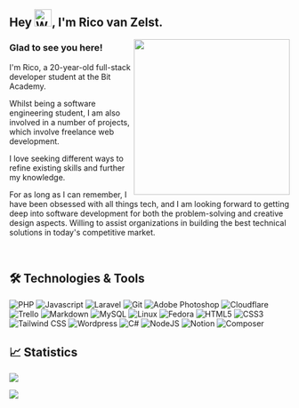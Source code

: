 
## Hey <img src="https://raw.githubusercontent.com/Tarikul-Islam-Anik/Animated-Fluent-Emojis/master/Emojis/Hand%20gestures/Waving%20Hand.png" alt="Waving Hand" width="31" height="31" />, I'm Rico van Zelst.
  


<img align="right" width="280" src="https://user-images.githubusercontent.com/74038190/212748830-4c709398-a386-4761-84d7-9e10b98fbe6e.gif"/>

### Glad to see you here!  

I'm Rico, a 20-year-old full-stack developer student at the Bit Academy.

Whilst being a software engineering student, I am also involved in a number of projects, which involve freelance web development.

I love seeking different ways to refine existing skills and further my knowledge.

For as long as I can remember, I have been obsessed with all things tech, and I am looking forward to getting deep into software development for both the 
problem-solving  and creative design aspects. Willing to assist organizations in building the best technical solutions in today's competitive market.


<br/>

## 🛠️  Technologies & Tools
![PHP](https://img.shields.io/badge/PHP-777BB4.svg?style=for-the-badge&logo=PHP&logoColor=white) ![Javascript](https://img.shields.io/badge/JavaScript-F7DF1E.svg?style=for-the-badge&logo=JavaScript&logoColor=black) ![Laravel](https://img.shields.io/badge/Laravel-FF2D20.svg?style=for-the-badge&logo=Laravel&logoColor=white) ![Git](https://img.shields.io/badge/Git-F05032.svg?style=for-the-badge&logo=Git&logoColor=white) ![Adobe Photoshop](https://img.shields.io/badge/Adobe%20Photoshop-31A8FF.svg?style=for-the-badge&logo=Adobe-Photoshop&logoColor=white) ![Cloudflare](https://img.shields.io/badge/Cloudflare-F38020.svg?style=for-the-badge&logo=Cloudflare&logoColor=white) ![Trello](https://img.shields.io/badge/Trello-0052CC.svg?style=for-the-badge&logo=Trello&logoColor=white) ![Markdown](https://img.shields.io/badge/Markdown-000000.svg?style=for-the-badge&logo=Markdown&logoColor=white) ![MySQL](https://img.shields.io/badge/MySQL-4479A1.svg?style=for-the-badge&logo=MySQL&logoColor=white) ![Linux](https://img.shields.io/badge/Linux-FCC624.svg?style=for-the-badge&logo=Linux&logoColor=black) ![Fedora](https://img.shields.io/badge/Fedora-51A2DA.svg?style=for-the-badge&logo=Fedora&logoColor=white) ![HTML5](https://img.shields.io/badge/HTML5-E34F26.svg?style=for-the-badge&logo=HTML5&logoColor=white) ![CSS3](https://img.shields.io/badge/CSS3-1572B6.svg?style=for-the-badge&logo=CSS3&logoColor=white) ![Tailwind CSS](https://img.shields.io/badge/Tailwind%20CSS-06B6D4.svg?style=for-the-badge&logo=Tailwind-CSS&logoColor=white) ![Wordpress](https://img.shields.io/badge/WordPress-21759B.svg?style=for-the-badge&logo=WordPress&logoColor=white) ![C#](https://img.shields.io/badge/C%20Sharp-239120.svg?style=for-the-badge&logo=C-Sharp&logoColor=white) ![NodeJS](https://img.shields.io/badge/Node.js-339933.svg?style=for-the-badge&logo=nodedotjs&logoColor=white) ![Notion](https://img.shields.io/badge/Notion-000000.svg?style=for-the-badge&logo=Notion&logoColor=white) ![Composer](https://img.shields.io/badge/Composer-885630.svg?style=for-the-badge&logo=Composer&logoColor=white)


## 📈 Statistics
[![](https://visitcount.itsvg.in/api?id=wqe&icon=7&color=12)](https://github.com/rico-vz)

<img src="https://github-readme-stats-neon-phi.vercel.app/api/top-langs/?username=rico-vz&hide_border=true&count_private=true&layout=compact&theme=dark" align="center" />


